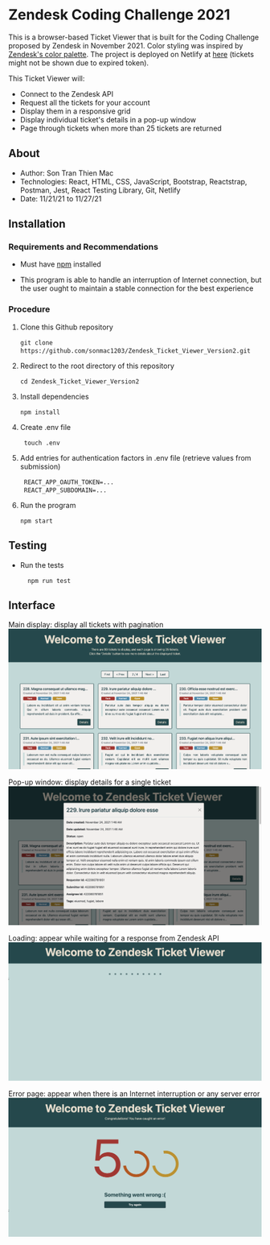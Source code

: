# Zendesk Coding Challenge 2021

This is a browser-based Ticket Viewer that is built for the Coding Challenge proposed by Zendesk in November 2021.
Color styling was inspired by [Zendesk's color palette](https://brandland.zendesk.com/color#zendesk-colors). 
The project is deployed on Netlify at [here](https://sonmac-ticketsviewer.netlify.app/) (tickets might not be shown due to expired token).

This Ticket Viewer will:

- Connect to the Zendesk API
- Request all the tickets for your account
- Display them in a responsive grid
- Display individual ticket's details in a pop-up window
- Page through tickets when more than 25 tickets are returned

## About

- Author: Son Tran Thien Mac
- Technologies: React, HTML, CSS, JavaScript, Bootstrap, Reactstrap, Postman, Jest, React Testing Library, Git, Netlify
- Date: 11/21/21 to 11/27/21

## Installation

### Requirements and Recommendations

- Must have [npm](https://docs.npmjs.com/downloading-and-installing-node-js-and-npm) installed

- This program is able to handle an interruption of Internet connection, but the user ought to maintain a stable connection for the best experience

### Procedure

1.  Clone this Github repository

        git clone https://github.com/sonmac1203/Zendesk_Ticket_Viewer_Version2.git

2.  Redirect to the root directory of this repository
  
        cd Zendesk_Ticket_Viewer_Version2

3.  Install dependencies

        npm install

4. Create .env file

        touch .env

5. Add entries for authentication factors in .env file (retrieve values from submission)

        REACT_APP_OAUTH_TOKEN=...
        REACT_APP_SUBDOMAIN=...

6.  Run the program

        npm start

## Testing

- Run the tests

        npm run test


## Interface

Main display: display all tickets with pagination
![Main display](/images/main_display.png)

Pop-up window: display details for a single ticket
![Pop-up ticket details](/images/pop-up_details.png)

Loading: appear while waiting for a response from Zendesk API
![Loading dots](/images/loading_dots.png)

Error page: appear when there is an Internet interruption or any server error
![Error page](/images/error_display.png)


